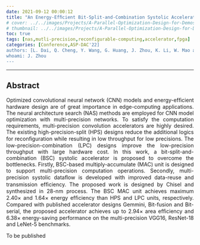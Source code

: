 ```yaml
---
date: 2021-09-12 00:00:12
title: "An Energy-Efﬁcient Bit-Split-and-Combination Systolic Accelerator for NAS-Based Multi-Precision Convolution Neural Networks"
# cover: ../../images/Projects/A-Parallel-Optimization-Design-for-Demosaicing&RISC-V-CPU-on-FPGA/half-flow.svg
# thumbnail: ../../images/Projects/A-Parallel-Optimization-Design-for-Demosaicing&RISC-V-CPU-on-FPGA/dema.svg
toc: true
tags: [nas,mutli-precision,reconfigurable-computing,accelerator,fpga]
categories: [Conference,ASP-DAC'22]
authors: [L. Dai, Q. Cheng, Y. Wang, G. Huang, J. Zhou, K. Li, W. Mao and H. Yu]
whoami: J. Zhou
---
```

***
## Abstract
<p style='text-align: justify;'>
Optimized convolutional neural network (CNN) models and energy-efﬁcient hardware design are of great importance in edge-computing applications. The neural architecture search (NAS) methods are employed for CNN model optimization with multi-precision networks. To satisfy the computation requirements, multi-precision convolution accelerators are highly desired. The existing high-precision-split (HPS) designs reduce the additional logics for reconﬁguration while resulting in low throughput for low precisions. The low-precision-combination (LPC) designs improve the low-precision throughput with large hardware cost. In this work, a bit-split-and-combination (BSC) systolic accelerator is proposed to overcome the bottlenecks. Firstly, BSC-based multiply-accumulate (MAC) unit is designed to support multi-precision computation operations. Secondly, multi-precision systolic dataﬂow is developed with improved data-reuse and transmission efﬁciency. The proposed work is designed by Chisel and synthesized in 28-nm process. The BSC MAC unit achieves maximum 2.40× and 1.64× energy efﬁciency than HPS and LPC units, respectively. Compared with published accelerator designs Gemmini, Bit-fusion and Bit-serial, the proposed accelerator achieves up to 2.94× area efﬁciency and 6.38× energy-saving performance on the multi-precision VGG16, ResNet-18 and LeNet-5 benchmarks.
</p>

To be published